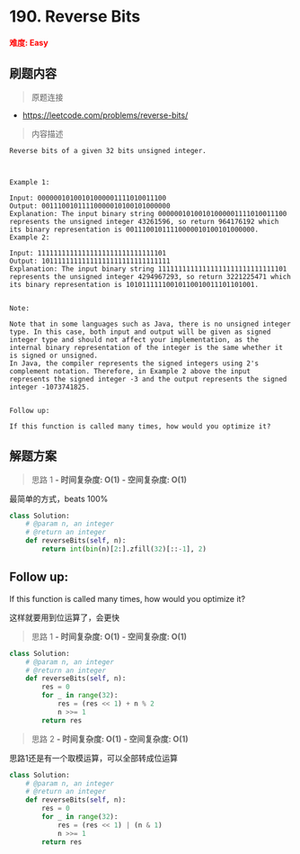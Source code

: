 # 190. Reverse Bits

**<font color=red>难度: Easy</font>**

## 刷题内容

> 原题连接

* https://leetcode.com/problems/reverse-bits/

> 内容描述

```
Reverse bits of a given 32 bits unsigned integer.

 

Example 1:

Input: 00000010100101000001111010011100
Output: 00111001011110000010100101000000
Explanation: The input binary string 00000010100101000001111010011100 represents the unsigned integer 43261596, so return 964176192 which its binary representation is 00111001011110000010100101000000.
Example 2:

Input: 11111111111111111111111111111101
Output: 10111111111111111111111111111111
Explanation: The input binary string 11111111111111111111111111111101 represents the unsigned integer 4294967293, so return 3221225471 which its binary representation is 10101111110010110010011101101001.
 

Note:

Note that in some languages such as Java, there is no unsigned integer type. In this case, both input and output will be given as signed integer type and should not affect your implementation, as the internal binary representation of the integer is the same whether it is signed or unsigned.
In Java, the compiler represents the signed integers using 2's complement notation. Therefore, in Example 2 above the input represents the signed integer -3 and the output represents the signed integer -1073741825.
 

Follow up:

If this function is called many times, how would you optimize it?
```

## 解题方案

> 思路 1
****- 时间复杂度: O(1)**** ****- 空间复杂度: O(1)****

最简单的方式，beats 100%

```python
class Solution:
    # @param n, an integer
    # @return an integer
    def reverseBits(self, n):
        return int(bin(n)[2:].zfill(32)[::-1], 2)
```


## Follow up:
If this function is called many times, how would you optimize it?

这样就要用到位运算了，会更快

> 思路 1
****- 时间复杂度: O(1)**** ****- 空间复杂度: O(1)****

```python
class Solution:
    # @param n, an integer
    # @return an integer
    def reverseBits(self, n):
        res = 0
        for _ in range(32):
            res = (res << 1) + n % 2
            n >>= 1
        return res
```

> 思路 2
****- 时间复杂度: O(1)**** ****- 空间复杂度: O(1)****

思路1还是有一个取模运算，可以全部转成位运算

```python
class Solution:
    # @param n, an integer
    # @return an integer
    def reverseBits(self, n):
        res = 0
        for _ in range(32):
            res = (res << 1) | (n & 1)
            n >>= 1
        return res
```
